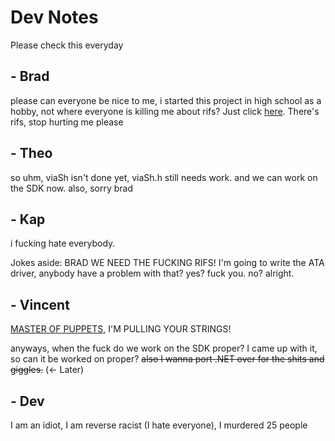 # Dev Notes

Please check this everyday

## - Brad

please can everyone be nice to me, i started this project in high school as a hobby, not where everyone is killing me about rifs? Just click [here](https://github.com/Via-Operating/RIFS). There's rifs, stop hurting me please


## - Theo

so uhm, viaSh isn't done yet, viaSh.h still needs work. and we can work on the SDK now. also, sorry brad

## - Kap
i fucking hate everybody.

Jokes aside: BRAD WE NEED THE FUCKING RIFS! I'm going to write the ATA driver, anybody have a problem with that? yes? fuck you. no? alright.

## - Vincent
[MASTER OF PUPPETS](https://open.spotify.com/track/2MuWTIM3b0YEAskbeeFE1i?si=POP0gB4nSY-stbqPH6Yt4w), I'M PULLING YOUR STRINGS!

anyways, when the fuck do we work on the SDK proper? I came up with it, so can it be worked on proper? ~~also I wanna port .NET over for the shits and giggles.~~ (<- Later)

## - Dev

I am an idiot, I am reverse racist (I hate everyone), I murdered 25 people
